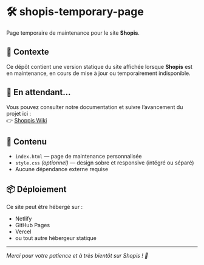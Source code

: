 # 🛠️ shopis-temporary-page

Page temporaire de maintenance pour le site **Shopis**.

## 🚧 Contexte

Ce dépôt contient une version statique du site affichée lorsque **Shopis** est en maintenance, en cours de mise à jour ou temporairement indisponible.

## 🔗 En attendant...

Vous pouvez consulter notre documentation et suivre l’avancement du projet ici :  
👉 [Shoppis Wiki](https://shopiswiki.netlify.app/)

## 📁 Contenu

- `index.html` — page de maintenance personnalisée
- `style.css` *(optionnel)* — design sobre et responsive (intégré ou séparé)
- Aucune dépendance externe requise

## 📦 Déploiement

Ce site peut être hébergé sur :
- Netlify
- GitHub Pages
- Vercel
- ou tout autre hébergeur statique

---

*Merci pour votre patience et à très bientôt sur Shopis ! 🚀*
